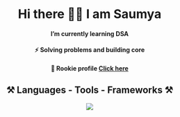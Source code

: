 <div align="center">

<h1>Hi there 👋🏻 I am Saumya</h1>

<h4> I’m currently learning DSA </h4>
<h4> ⚡ Solving problems and building core </h4>
<h4> 🌱 Rookie profile <a href="https://saumya-dev.netlify.app/">Click here</a> </h4>

</div>

<div align="center">

<h2>⚒️ Languages - Tools - Frameworks ⚒️</h2>

<a href="https://skillicons.dev">
  <img src="https://skillicons.dev/icons?i=c,cpp,java,html,css,vscode,neovim,git,github" />
</a>

</div>

<!--
**SaumyaSarkhel/SaumyaSarkhel** is a ✨ _special_ ✨ repository because its `README.md` (this file) appears on your GitHub profile.

Here are some ideas to get you started:

- 🔭 I’m currently working on ...
- 🌱 I’m currently learning ...
- 👯 I’m looking to collaborate on ...
- 🤔 I’m looking for help with ...
- 💬 Ask me about ...
- 📫 How to reach me: ...
- 😄 Pronouns: ...
- ⚡ Fun fact: ...
-->
